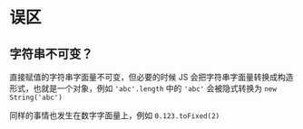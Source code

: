 # 误区

## 字符串不可变？

直接赋值的字符串字面量不可变，但必要的时候 JS 会把字符串字面量转换成构造形式，也就是一个对象，例如 `'abc'.length` 中的 `'abc'` 会被隐式转换为 `new String('abc')`

同样的事情也发生在数字字面量上，例如 `0.123.toFixed(2)`